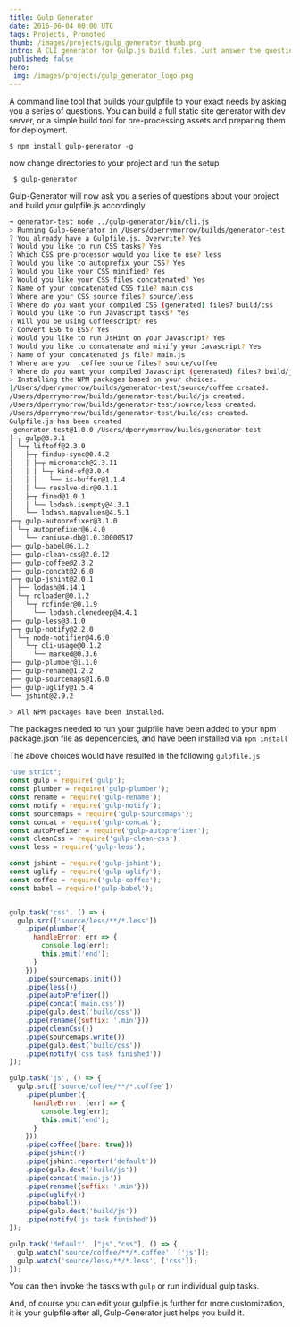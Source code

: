 ```yaml
---
title: Gulp Generator
date: 2016-06-04 00:00 UTC
tags: Projects, Promoted
thumb: /images/projects/gulp_generator_thumb.png
intro: A CLI generator for Gulp.js build files. Just answer the questions and away you go.
published: false
hero:
 img: /images/projects/gulp_generator_logo.png
---
```



A command line tool that builds your gulpfile to your exact needs by asking you a series of questions. You can build a full static site generator with dev server, or a simple build tool for pre-processing assets and preparing them for deployment.

 ```
 $ npm install gulp-generator -g
 ```

now change directories to your project and run the setup

```
 $ gulp-generator
```

Gulp-Generator will now ask you a series of questions about your project and build your gulpfile.js accordingly.

```bash
➜ generator-test node ../gulp-generator/bin/cli.js
> Running Gulp-Generator in /Users/dperrymorrow/builds/generator-test
? You already have a Gulpfile.js. Overwrite? Yes
? Would you like to run CSS tasks? Yes
? Which CSS pre-processor would you like to use? less
? Would you like to autoprefix your CSS? Yes
? Would you like your CSS minified? Yes
? Would you like your CSS files concatenated? Yes
? Name of your concatenated CSS file? main.css
? Where are your CSS source files? source/less
? Where do you want your compiled CSS (generated) files? build/css
? Would you like to run Javascript tasks? Yes
? Will you be using Coffeescript? Yes
? Convert ES6 to ES5? Yes
? Would you like to run JsHint on your Javascript? Yes
? Would you like to concatenate and minify your Javascript? Yes
? Name of your concatenated js file? main.js
? Where are your .coffee source files? source/coffee
? Where do you want your compiled Javascript (generated) files? build/js
> Installing the NPM packages based on your choices.
|/Users/dperrymorrow/builds/generator-test/source/coffee created.
/Users/dperrymorrow/builds/generator-test/build/js created.
/Users/dperrymorrow/builds/generator-test/source/less created.
/Users/dperrymorrow/builds/generator-test/build/css created.
Gulpfile.js has been created
-generator-test@1.0.0 /Users/dperrymorrow/builds/generator-test
├─┬ gulp@3.9.1
│ └─┬ liftoff@2.3.0
│   ├─┬ findup-sync@0.4.2
│   │ ├─┬ micromatch@2.3.11
│   │ │ └─┬ kind-of@3.0.4
│   │ │   └── is-buffer@1.1.4
│   │ └── resolve-dir@0.1.1
│   ├─┬ fined@1.0.1
│   │ └── lodash.isempty@4.3.1
│   └── lodash.mapvalues@4.5.1
├─┬ gulp-autoprefixer@3.1.0
│ └─┬ autoprefixer@6.4.0
│   └── caniuse-db@1.0.30000517
├── gulp-babel@6.1.2
├── gulp-clean-css@2.0.12
├── gulp-coffee@2.3.2
├── gulp-concat@2.6.0
├─┬ gulp-jshint@2.0.1
│ ├── lodash@4.14.1
│ └─┬ rcloader@0.1.2
│   └─┬ rcfinder@0.1.9
│     └── lodash.clonedeep@4.4.1
├── gulp-less@3.1.0
├─┬ gulp-notify@2.2.0
│ └─┬ node-notifier@4.6.0
│   └─┬ cli-usage@0.1.2
│     └── marked@0.3.6
├── gulp-plumber@1.1.0
├── gulp-rename@1.2.2
├── gulp-sourcemaps@1.6.0
├── gulp-uglify@1.5.4
└── jshint@2.9.2

> All NPM packages have been installed.
```

The packages needed to run your gulpfile have been added to your npm package.json file as dependencies, and have been installed via ``npm install``

The above choices would have resulted in the following ``gulpfile.js``

```javascript
"use strict";
const gulp = require('gulp');
const plumber = require('gulp-plumber');
const rename = require('gulp-rename');
const notify = require('gulp-notify');
const sourcemaps = require('gulp-sourcemaps');
const concat = require('gulp-concat');
const autoPrefixer = require('gulp-autoprefixer');
const cleanCss = require('gulp-clean-css');
const less = require('gulp-less');

const jshint = require('gulp-jshint');
const uglify = require('gulp-uglify');
const coffee = require('gulp-coffee');
const babel = require('gulp-babel');


gulp.task('css', () => {
  gulp.src(['source/less/**/*.less'])
    .pipe(plumber({
      handleError: err => {
        console.log(err);
        this.emit('end');
      }
    }))
    .pipe(sourcemaps.init())
    .pipe(less())
    .pipe(autoPrefixer())
    .pipe(concat('main.css'))
    .pipe(gulp.dest('build/css'))
    .pipe(rename({suffix: '.min'}))
    .pipe(cleanCss())
    .pipe(sourcemaps.write())
    .pipe(gulp.dest('build/css'))
    .pipe(notify('css task finished'))
});

gulp.task('js', () => {
  gulp.src(['source/coffee/**/*.coffee'])
    .pipe(plumber({
      handleError: (err) => {
        console.log(err);
        this.emit('end');
      }
    }))
    .pipe(coffee({bare: true}))
    .pipe(jshint())
    .pipe(jshint.reporter('default'))
    .pipe(gulp.dest('build/js'))
    .pipe(concat('main.js'))
    .pipe(rename({suffix: '.min'}))
    .pipe(uglify())
    .pipe(babel())
    .pipe(gulp.dest('build/js'))
    .pipe(notify('js task finished'))
});

gulp.task('default', ["js","css"], () => {
  gulp.watch('source/coffee/**/*.coffee', ['js']);
  gulp.watch('source/less/**/*.less', ['css']);
});
```

You can then invoke the tasks with ``gulp`` or run individual gulp tasks.

And, of course you can edit your gulpfile.js further for more customization, it is your gulpfile after all, Gulp-Generator just helps you build it.




